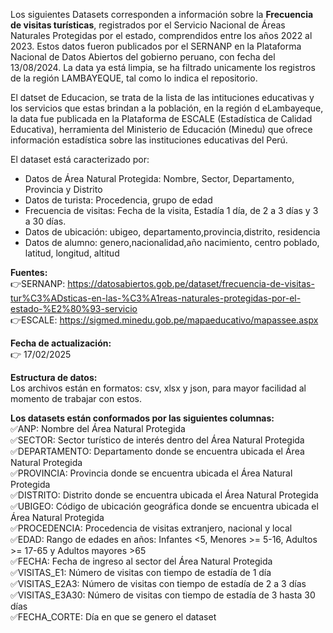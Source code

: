 Los siguientes Datasets corresponden a información sobre la **Frecuencia de visitas turísticas**, registrados por el Servicio Nacional de Áreas Naturales Protegidas por el estado, comprendidos entre los años 2022 al 2023. Estos datos fueron publicados por el SERNANP en la Plataforma Nacional de Datos Abiertos del gobierno peruano, con fecha del 13/08/2024. La data ya está limpia, se ha filtrado unicamente los registros de la región LAMBAYEQUE, tal como lo indica el repositorio.  

El datset de Educacion, se trata de la lista de las intituciones educativas y los servicios que estas brindan a la población, en la región d eLambayeque, la data fue publicada en la Plataforma de ESCALE (Estadística de Calidad Educativa), herramienta del Ministerio de Educación (Minedu) que ofrece información estadística sobre las instituciones educativas del Perú. 

El dataset está caracterizado por:  
- Datos de Área Natural Protegida: Nombre, Sector, Departamento, Provincia y Distrito  
- Datos de turista: Procedencia, grupo de edad  
- Frecuencia de visitas: Fecha de la visita, Estadía 1 día, de 2 a 3 días y 3 a 30 días.  
- Datos de ubicación: ubigeo, departamento,provincia,distrito, residencia   
- Datos de alumno: genero,nacionalidad,año nacimiento, centro poblado, latitud, longitud, altitud    

**Fuentes:**   
👉SERNANP: https://datosabiertos.gob.pe/dataset/frecuencia-de-visitas-tur%C3%ADsticas-en-las-%C3%A1reas-naturales-protegidas-por-el-estado-%E2%80%93-servicio  
👉ESCALE: https://sigmed.minedu.gob.pe/mapaeducativo/mapassee.aspx      

**Fecha de actualización:**  
👉 17/02/2025  

**Estructura de datos:**   
Los archivos están en formatos: csv, xlsx y json, para mayor facilidad al momento de trabajar con estos.  

**Los datasets están conformados por las siguientes columnas:**  
✅ANP: Nombre del Área Natural Protegida  
✅SECTOR: Sector turístico de interés dentro del Área Natural Protegida  
✅DEPARTAMENTO: Departamento donde se encuentra ubicada el Área Natural Protegida  
✅PROVINCIA: Provincia donde se encuentra ubicada el Área Natural Protegida  
✅DISTRITO: Distrito donde se encuentra ubicada el Área Natural Protegida  
✅UBIGEO: Código de ubicación geográfica donde se encuentra ubicada el Área Natural Protegida  
✅PROCEDENCIA: Procedencia de visitas extranjero, nacional y local  
✅EDAD: Rango de edades en años: Infantes <5, Menores >= 5-16, Adultos >= 17-65 y Adultos mayores >65  
✅FECHA:	Fecha de ingreso al sector del Área Natural Protegida  
✅VISITAS_E1: Número de visitas con tiempo de estadía de 1 día  
✅VISITAS_E2A3: Número de visitas con tiempo de estadía de 2 a 3 días  
✅VISITAS_E3A30: Número de visitas con tiempo de estadía de 3 hasta 30 días  
✅FECHA_CORTE: Día en que se genero el dataset  
